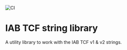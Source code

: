 ![CI](https://github.com/advancedSTORE/lib_tcstring/workflows/CI/badge.svg)

# IAB TCF string library
A utility library to work with the IAB TCF v1 & v2 strings.
